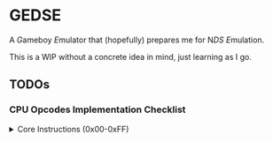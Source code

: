 # GEDSE

A *G*ameboy *E*mulator that (hopefully) prepares me for N*DS* *E*mulation.

This is a WIP without a concrete idea in mind, just learning as I go.

## TODOs

### CPU Opcodes Implementation Checklist

<details>
<summary>Core Instructions (0x00-0xFF)</summary>

- [ ] 0x00, NOP: 1B, 4C, Flags: - - - -
- [ ] 0x01, LD BC,n16: 3B, 12C, Flags: - - - -
- [ ] 0x02, LD (BC),A: 1B, 8C, Flags: - - - -
- [ ] 0x03, INC BC: 1B, 8C, Flags: - - - -
- [ ] 0x04, INC B: 1B, 4C, Flags: Z 0 H -
- [ ] 0x05, DEC B: 1B, 4C, Flags: Z 1 H -
- [x] 0x06, LD B,n8: 2B, 8C, Flags: - - - -
- [ ] 0x07, RLCA: 1B, 4C, Flags: 0 0 0 C
- [ ] 0x08, LD (a16),SP: 3B, 20C, Flags: - - - -
- [ ] 0x09, ADD HL,BC: 1B, 8C, Flags: - 0 H C
- [x] 0x0A, LD A,(BC): 1B, 8C, Flags: - - - -
- [ ] 0x0B, DEC BC: 1B, 8C, Flags: - - - -
- [ ] 0x0C, INC C: 1B, 4C, Flags: Z 0 H -
- [ ] 0x0D, DEC C: 1B, 4C, Flags: Z 1 H -
- [x] 0x0E, LD C,n8: 2B, 8C, Flags: - - - -
- [ ] 0x0F, RRCA: 1B, 4C, Flags: 0 0 0 C
- [ ] 0x10, STOP n8: 2B, 4C, Flags: - - - -
- [ ] 0x11, LD DE,n16: 3B, 12C, Flags: - - - -
- [ ] 0x12, LD (DE),A: 1B, 8C, Flags: - - - -
- [ ] 0x13, INC DE: 1B, 8C, Flags: - - - -
- [ ] 0x14, INC D: 1B, 4C, Flags: Z 0 H -
- [ ] 0x15, DEC D: 1B, 4C, Flags: Z 1 H -
- [x] 0x16, LD D,n8: 2B, 8C, Flags: - - - -
- [ ] 0x17, RLA: 1B, 4C, Flags: 0 0 0 C
- [ ] 0x18, JR e8: 2B, 12C, Flags: - - - -
- [ ] 0x19, ADD HL,DE: 1B, 8C, Flags: - 0 H C
- [x] 0x1A, LD A,(DE): 1B, 8C, Flags: - - - -
- [ ] 0x1B, DEC DE: 1B, 8C, Flags: - - - -
- [ ] 0x1C, INC E: 1B, 4C, Flags: Z 0 H -
- [ ] 0x1D, DEC E: 1B, 4C, Flags: Z 1 H -
- [x] 0x1E, LD E,n8: 2B, 8C, Flags: - - - -
- [ ] 0x1F, RRA: 1B, 4C, Flags: 0 0 0 C
- [ ] 0x20, JR NZ,e8: 2B, 12/8C, Flags: - - - -
- [ ] 0x21, LD HL,n16: 3B, 12C, Flags: - - - -
- [ ] 0x22, LD (HL+),A: 1B, 8C, Flags: - - - -
- [ ] 0x23, INC HL: 1B, 8C, Flags: - - - -
- [ ] 0x24, INC H: 1B, 4C, Flags: Z 0 H -
- [ ] 0x25, DEC H: 1B, 4C, Flags: Z 1 H -
- [x] 0x26, LD H,n8: 2B, 8C, Flags: - - - -
- [ ] 0x27, DAA: 1B, 4C, Flags: Z - 0 C
- [ ] 0x28, JR Z,e8: 2B, 12/8C, Flags: - - - -
- [ ] 0x29, ADD HL,HL: 1B, 8C, Flags: - 0 H C
- [x] 0x2A, LD A,(HL+): 1B, 8C, Flags: - - - -
- [ ] 0x2B, DEC HL: 1B, 8C, Flags: - - - -
- [ ] 0x2C, INC L: 1B, 4C, Flags: Z 0 H -
- [ ] 0x2D, DEC L: 1B, 4C, Flags: Z 1 H -
- [x] 0x2E, LD L,n8: 2B, 8C, Flags: - - - -
- [ ] 0x2F, CPL: 1B, 4C, Flags: - 1 1 -
- [ ] 0x30, JR NC,e8: 2B, 12/8C, Flags: - - - -
- [ ] 0x31, LD SP,n16: 3B, 12C, Flags: - - - -
- [ ] 0x32, LD (HL-),A: 1B, 8C, Flags: - - - -
- [ ] 0x33, INC SP: 1B, 8C, Flags: - - - -
- [ ] 0x34, INC (HL): 1B, 12C, Flags: Z 0 H -
- [ ] 0x35, DEC (HL): 1B, 12C, Flags: Z 1 H -
- [x] 0x36, LD (HL),n8: 2B, 12C, Flags: - - - -
- [ ] 0x37, SCF: 1B, 4C, Flags: - 0 0 1
- [ ] 0x38, JR C,e8: 2B, 12/8C, Flags: - - - -
- [ ] 0x39, ADD HL,SP: 1B, 8C, Flags: - 0 H C
- [x] 0x3A, LD A,(HL-): 1B, 8C, Flags: - - - -
- [ ] 0x3B, DEC SP: 1B, 8C, Flags: - - - -
- [ ] 0x3C, INC A: 1B, 4C, Flags: Z 0 H -
- [ ] 0x3D, DEC A: 1B, 4C, Flags: Z 1 H -
- [x] 0x3E, LD A,n8: 2B, 8C, Flags: - - - -
- [ ] 0x3F, CCF: 1B, 4C, Flags: - 0 0 C
- [ ] 0x40, LD B,B: 1B, 4C, Flags: - - - -
- [ ] 0x41, LD B,C: 1B, 4C, Flags: - - - -
- [ ] 0x42, LD B,D: 1B, 4C, Flags: - - - -
- [ ] 0x43, LD B,E: 1B, 4C, Flags: - - - -
- [ ] 0x44, LD B,H: 1B, 4C, Flags: - - - -
- [ ] 0x45, LD B,L: 1B, 4C, Flags: - - - -
- [ ] 0x46, LD B,(HL): 1B, 8C, Flags: - - - -
- [ ] 0x47, LD B,A: 1B, 4C, Flags: - - - -
- [ ] 0x48, LD C,B: 1B, 4C, Flags: - - - -
- [ ] 0x49, LD C,C: 1B, 4C, Flags: - - - -
- [ ] 0x4A, LD C,D: 1B, 4C, Flags: - - - -
- [ ] 0x4B, LD C,E: 1B, 4C, Flags: - - - -
- [ ] 0x4C, LD C,H: 1B, 4C, Flags: - - - -
- [ ] 0x4D, LD C,L: 1B, 4C, Flags: - - - -
- [ ] 0x4E, LD C,(HL): 1B, 8C, Flags: - - - -
- [ ] 0x4F, LD C,A: 1B, 4C, Flags: - - - -
- [ ] 0x50, LD D,B: 1B, 4C, Flags: - - - -
- [ ] 0x51, LD D,C: 1B, 4C, Flags: - - - -
- [ ] 0x52, LD D,D: 1B, 4C, Flags: - - - -
- [ ] 0x53, LD D,E: 1B, 4C, Flags: - - - -
- [ ] 0x54, LD D,H: 1B, 4C, Flags: - - - -
- [ ] 0x55, LD D,L: 1B, 4C, Flags: - - - -
- [ ] 0x56, LD D,(HL): 1B, 8C, Flags: - - - -
- [ ] 0x57, LD D,A: 1B, 4C, Flags: - - - -
- [ ] 0x58, LD E,B: 1B, 4C, Flags: - - - -
- [ ] 0x59, LD E,C: 1B, 4C, Flags: - - - -
- [ ] 0x5A, LD E,D: 1B, 4C, Flags: - - - -
- [ ] 0x5B, LD E,E: 1B, 4C, Flags: - - - -
- [ ] 0x5C, LD E,H: 1B, 4C, Flags: - - - -
- [ ] 0x5D, LD E,L: 1B, 4C, Flags: - - - -
- [ ] 0x5E, LD E,(HL): 1B, 8C, Flags: - - - -
- [ ] 0x5F, LD E,A: 1B, 4C, Flags: - - - -
- [ ] 0x60, LD H,B: 1B, 4C, Flags: - - - -
- [ ] 0x61, LD H,C: 1B, 4C, Flags: - - - -
- [ ] 0x62, LD H,D: 1B, 4C, Flags: - - - -
- [ ] 0x63, LD H,E: 1B, 4C, Flags: - - - -
- [ ] 0x64, LD H,H: 1B, 4C, Flags: - - - -
- [ ] 0x65, LD H,L: 1B, 4C, Flags: - - - -
- [ ] 0x66, LD H,(HL): 1B, 8C, Flags: - - - -
- [ ] 0x67, LD H,A: 1B, 4C, Flags: - - - -
- [ ] 0x68, LD L,B: 1B, 4C, Flags: - - - -
- [ ] 0x69, LD L,C: 1B, 4C, Flags: - - - -
- [ ] 0x6A, LD L,D: 1B, 4C, Flags: - - - -
- [ ] 0x6B, LD L,E: 1B, 4C, Flags: - - - -
- [ ] 0x6C, LD L,H: 1B, 4C, Flags: - - - -
- [ ] 0x6D, LD L,L: 1B, 4C, Flags: - - - -
- [ ] 0x6E, LD L,(HL): 1B, 8C, Flags: - - - -
- [ ] 0x6F, LD L,A: 1B, 4C, Flags: - - - -
- [ ] 0x70, LD (HL),B: 1B, 8C, Flags: - - - -
- [ ] 0x71, LD (HL),C: 1B, 8C, Flags: - - - -
- [ ] 0x72, LD (HL),D: 1B, 8C, Flags: - - - -
- [ ] 0x73, LD (HL),E: 1B, 8C, Flags: - - - -
- [ ] 0x74, LD (HL),H: 1B, 8C, Flags: - - - -
- [ ] 0x75, LD (HL),L: 1B, 8C, Flags: - - - -
- [ ] 0x76, HALT: 1B, 4C, Flags: - - - -
- [ ] 0x77, LD (HL),A: 1B, 8C, Flags: - - - -
- [ ] 0x78, LD A,B: 1B, 4C, Flags: - - - -
- [ ] 0x79, LD A,C: 1B, 4C, Flags: - - - -
- [ ] 0x7A, LD A,D: 1B, 4C, Flags: - - - -
- [ ] 0x7B, LD A,E: 1B, 4C, Flags: - - - -
- [ ] 0x7C, LD A,H: 1B, 4C, Flags: - - - -
- [ ] 0x7D, LD A,L: 1B, 4C, Flags: - - - -
- [ ] 0x7E, LD A,(HL): 1B, 8C, Flags: - - - -
- [ ] 0x7F, LD A,A: 1B, 4C, Flags: - - - -
- [ ] 0x80, ADD A,B: 1B, 4C, Flags: Z 0 H C
- [ ] 0x81, ADD A,C: 1B, 4C, Flags: Z 0 H C
- [ ] 0x82, ADD A,D: 1B, 4C, Flags: Z 0 H C
- [ ] 0x83, ADD A,E: 1B, 4C, Flags: Z 0 H C
- [ ] 0x84, ADD A,H: 1B, 4C, Flags: Z 0 H C
- [ ] 0x85, ADD A,L: 1B, 4C, Flags: Z 0 H C
- [ ] 0x86, ADD A,(HL): 1B, 8C, Flags: Z 0 H C
- [ ] 0x87, ADD A,A: 1B, 4C, Flags: Z 0 H C
- [ ] 0x88, ADC A,B: 1B, 4C, Flags: Z 0 H C
- [ ] 0x89, ADC A,C: 1B, 4C, Flags: Z 0 H C
- [ ] 0x8A, ADC A,D: 1B, 4C, Flags: Z 0 H C
- [ ] 0x8B, ADC A,E: 1B, 4C, Flags: Z 0 H C
- [ ] 0x8C, ADC A,H: 1B, 4C, Flags: Z 0 H C
- [ ] 0x8D, ADC A,L: 1B, 4C, Flags: Z 0 H C
- [ ] 0x8E, ADC A,(HL): 1B, 8C, Flags: Z 0 H C
- [ ] 0x8F, ADC A,A: 1B, 4C, Flags: Z 0 H C
- [ ] 0x90, SUB A,B: 1B, 4C, Flags: Z 1 H C
- [ ] 0x91, SUB A,C: 1B, 4C, Flags: Z 1 H C
- [ ] 0x92, SUB A,D: 1B, 4C, Flags: Z 1 H C
- [ ] 0x93, SUB A,E: 1B, 4C, Flags: Z 1 H C
- [ ] 0x94, SUB A,H: 1B, 4C, Flags: Z 1 H C
- [ ] 0x95, SUB A,L: 1B, 4C, Flags: Z 1 H C
- [ ] 0x96, SUB A,(HL): 1B, 8C, Flags: Z 1 H C
- [ ] 0x97, SUB A,A: 1B, 4C, Flags: 1 1 0 0
- [ ] 0x98, SBC A,B: 1B, 4C, Flags: Z 1 H C
- [ ] 0x99, SBC A,C: 1B, 4C, Flags: Z 1 H C
- [ ] 0x9A, SBC A,D: 1B, 4C, Flags: Z 1 H C
- [ ] 0x9B, SBC A,E: 1B, 4C, Flags: Z 1 H C
- [ ] 0x9C, SBC A,H: 1B, 4C, Flags: Z 1 H C
- [ ] 0x9D, SBC A,L: 1B, 4C, Flags: Z 1 H C
- [ ] 0x9E, SBC A,(HL): 1B, 8C, Flags: Z 1 H C
- [ ] 0x9F, SBC A,A: 1B, 4C, Flags: Z 1 H -
- [ ] 0xA0, AND A,B: 1B, 4C, Flags: Z 0 1 0
- [ ] 0xA1, AND A,C: 1B, 4C, Flags: Z 0 1 0
- [ ] 0xA2, AND A,D: 1B, 4C, Flags: Z 0 1 0
- [ ] 0xA3, AND A,E: 1B, 4C, Flags: Z 0 1 0
- [ ] 0xA4, AND A,H: 1B, 4C, Flags: Z 0 1 0
- [ ] 0xA5, AND A,L: 1B, 4C, Flags: Z 0 1 0
- [ ] 0xA6, AND A,(HL): 1B, 8C, Flags: Z 0 1 0
- [ ] 0xA7, AND A,A: 1B, 4C, Flags: Z 0 1 0
- [ ] 0xA8, XOR A,B: 1B, 4C, Flags: Z 0 0 0
- [ ] 0xA9, XOR A,C: 1B, 4C, Flags: Z 0 0 0
- [ ] 0xAA, XOR A,D: 1B, 4C, Flags: Z 0 0 0
- [ ] 0xAB, XOR A,E: 1B, 4C, Flags: Z 0 0 0
- [ ] 0xAC, XOR A,H: 1B, 4C, Flags: Z 0 0 0
- [ ] 0xAD, XOR A,L: 1B, 4C, Flags: Z 0 0 0
- [ ] 0xAE, XOR A,(HL): 1B, 8C, Flags: Z 0 0 0
- [ ] 0xAF, XOR A,A: 1B, 4C, Flags: 1 0 0 0
- [ ] 0xB0, OR A,B: 1B, 4C, Flags: Z 0 0 0
- [ ] 0xB1, OR A,C: 1B, 4C, Flags: Z 0 0 0
- [ ] 0xB2, OR A,D: 1B, 4C, Flags: Z 0 0 0
- [ ] 0xB3, OR A,E: 1B, 4C, Flags: Z 0 0 0
- [ ] 0xB4, OR A,H: 1B, 4C, Flags: Z 0 0 0
- [ ] 0xB5, OR A,L: 1B, 4C, Flags: Z 0 0 0
- [ ] 0xB6, OR A,(HL): 1B, 8C, Flags: Z 0 0 0
- [ ] 0xB7, OR A,A: 1B, 4C, Flags: Z 0 0 0
- [ ] 0xB8, CP A,B: 1B, 4C, Flags: Z 1 H C
- [ ] 0xB9, CP A,C: 1B, 4C, Flags: Z 1 H C
- [ ] 0xBA, CP A,D: 1B, 4C, Flags: Z 1 H C
- [ ] 0xBB, CP A,E: 1B, 4C, Flags: Z 1 H C
- [ ] 0xBC, CP A,H: 1B, 4C, Flags: Z 1 H C
- [ ] 0xBD, CP A,L: 1B, 4C, Flags: Z 1 H C
- [ ] 0xBE, CP A,(HL): 1B, 8C, Flags: Z 1 H C
- [ ] 0xBF, CP A,A: 1B, 4C, Flags: 1 1 0 0
- [ ] 0xC0, RET NZ: 1B, 20/8C, Flags: - - - -
- [ ] 0xC1, POP BC: 1B, 12C, Flags: - - - -
- [ ] 0xC2, JP NZ,a16: 3B, 16/12C, Flags: - - - -
- [ ] 0xC3, JP a16: 3B, 16C, Flags: - - - -
- [ ] 0xC4, CALL NZ,a16: 3B, 24/12C, Flags: - - - -
- [ ] 0xC5, PUSH BC: 1B, 16C, Flags: - - - -
- [ ] 0xC6, ADD A,n8: 2B, 8C, Flags: Z 0 H C
- [ ] 0xC7, RST $00: 1B, 16C, Flags: - - - -
- [ ] 0xC8, RET Z: 1B, 20/8C, Flags: - - - -
- [ ] 0xC9, RET: 1B, 16C, Flags: - - - -
- [ ] 0xCA, JP Z,a16: 3B, 16/12C, Flags: - - - -
- [ ] 0xCB, PREFIX CB: 1B, 4C, Flags: - - - -
- [ ] 0xCC, CALL Z,a16: 3B, 24/12C, Flags: - - - -
- [ ] 0xCD, CALL a16: 3B, 24C, Flags: - - - -
- [ ] 0xCE, ADC A,n8: 2B, 8C, Flags: Z 0 H C
- [ ] 0xCF, RST $08: 1B, 16C, Flags: - - - -
- [ ] 0xD0, RET NC: 1B, 20/8C, Flags: - - - -
- [ ] 0xD1, POP DE: 1B, 12C, Flags: - - - -
- [ ] 0xD2, JP NC,a16: 3B, 16/12C, Flags: - - - -
- [ ] 0xD4, CALL NC,a16: 3B, 24/12C, Flags: - - - -
- [ ] 0xD5, PUSH DE: 1B, 16C, Flags: - - - -
- [ ] 0xD6, SUB A,n8: 2B, 8C, Flags: Z 1 H C
- [ ] 0xD7, RST $10: 1B, 16C, Flags: - - - -
- [ ] 0xD8, RET C: 1B, 20/8C, Flags: - - - -
- [ ] 0xD9, RETI: 1B, 16C, Flags: - - - -
- [ ] 0xDA, JP C,a16: 3B, 16/12C, Flags: - - - -
- [ ] 0xDC, CALL C,a16: 3B, 24/12C, Flags: - - - -
- [ ] 0xDE, SBC A,n8: 2B, 8C, Flags: Z 1 H C
- [ ] 0xDF, RST $18: 1B, 16C, Flags: - - - -
- [ ] 0xE0, LDH (a8),A: 2B, 12C, Flags: - - - -
- [ ] 0xE1, POP HL: 1B, 12C, Flags: - - - -
- [ ] 0xE2, LD (C),A: 1B, 8C, Flags: - - - -
- [ ] 0xE5, PUSH HL: 1B, 16C, Flags: - - - -
- [ ] 0xE6, AND A,n8: 2B, 8C, Flags: Z 0 1 0
- [ ] 0xE7, RST $20: 1B, 16C, Flags: - - - -
- [ ] 0xE8, ADD SP,e8: 2B, 16C, Flags: 0 0 H C
- [ ] 0xE9, JP HL: 1B, 4C, Flags: - - - -
- [ ] 0xEA, LD (a16),A: 3B, 16C, Flags: - - - -
- [ ] 0xEE, XOR A,n8: 2B, 8C, Flags: Z 0 0 0
- [ ] 0xEF, RST $28: 1B, 16C, Flags: - - - -
- [ ] 0xF0, LDH A,(a8): 2B, 12C, Flags: - - - -
- [ ] 0xF1, POP AF: 1B, 12C, Flags: Z N H C
- [ ] 0xF2, LD A,(C): 1B, 8C, Flags: - - - -
- [ ] 0xF3, DI: 1B, 4C, Flags: - - - -
- [ ] 0xF5, PUSH AF: 1B, 16C, Flags: - - - -
- [ ] 0xF6, OR A,n8: 2B, 8C, Flags: Z 0 0 0
- [ ] 0xF7, RST $30: 1B, 16C, Flags: - - - -
- [ ] 0xF8, LD HL,SP+e8: 2B, 12C, Flags: 0 0 H C
- [ ] 0xF9, LD SP,HL: 1B, 8C, Flags: - - - -
- [ ] 0xFA, LD A,(a16): 3B, 16C, Flags: - - - -
- [ ] 0xFB, EI: 1B, 4C, Flags: - - - -
- [ ] 0xFE, CP A,n8: 2B, 8C, Flags: Z 1 H C
- [ ] 0xEF, RST $38: 1B, 16C, Flags: - - - -
</details>

